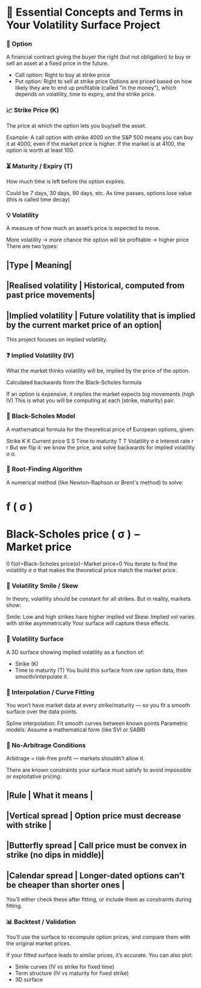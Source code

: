 # 🔑 Essential Concepts and Terms in Your Volatility Surface Project

### 🏦 Option
A financial contract giving the buyer the right (but not obligation) to buy or sell an asset at a fixed price in the future.

- Call option: Right to buy at strike price
- Put option: Right to sell at strike price
Options are priced based on how likely they are to end up profitable (called "in the money"), which depends on volatility, time to expiry, and the strike price.

### 📈 Strike Price (K)
The price at which the option lets you buy/sell the asset.

Example: A call option with strike 4000 on the S&P 500 means you can buy it at 4000, even if the market price is higher.
If the market is at 4100, the option is worth at least 100.

### ⏳ Maturity / Expiry (T)
How much time is left before the option expires.

Could be 7 days, 30 days, 90 days, etc.
As time passes, options lose value (this is called time decay)

### 💡 Volatility
A measure of how much an asset’s price is expected to move.

More volatility → more chance the option will be profitable → higher price
There are two types:

|Type	| Meaning|
-----------------
|Realised volatility | Historical, computed from past price movements|
----------
|Implied volatility |	Future volatility that is implied by the current market price of an option|
--

This project focuses on implied volatility.

### ❓ Implied Volatility (IV)
What the market thinks volatility will be, implied by the price of the option.

Calculated backwards from the Black-Scholes formula

If an option is expensive, it implies the market expects big movements (high IV)
This is what you will be computing at each (strike, maturity) pair.

### 🧮 Black-Scholes Model
A mathematical formula for the theoretical price of European options, given:

Strike 
K
K
Current price 
S
S
Time to maturity 
T
T
Volatility 
σ
σ
Interest rate 
r
r
But we flip it: we know the price, and solve backwards for implied volatility 
σ
σ.

### 🔄 Root-Finding Algorithm
A numerical method (like Newton-Raphson or Brent's method) to solve:

f
(
σ
)
=
Black-Scholes price
(
σ
)
−
Market price
=
0
f(σ)=Black-Scholes price(σ)−Market price=0
You iterate to find the volatility 
σ
σ that makes the theoretical price match the market price.

### 🧊 Volatility Smile / Skew
In theory, volatility should be constant for all strikes. But in reality, markets show:

Smile: Low and high strikes have higher implied vol
Skew: Implied vol varies with strike asymmetrically
Your surface will capture these effects.

### 🌄 Volatility Surface
A 3D surface showing implied volatility as a function of:
- Strike (K)
- Time to maturity (T)
You build this surface from raw option data, then smooth/interpolate it.

### 📐 Interpolation / Curve Fitting
You won’t have market data at every strike/maturity — so you fit a smooth surface over the data points.

Spline interpolation: Fit smooth curves between known points
Parametric models: Assume a mathematical form (like SVI or SABR)

### 🚫 No-Arbitrage Conditions
Arbitrage = risk-free profit — markets shouldn’t allow it.

There are known constraints your surface must satisfy to avoid impossible or exploitative pricing:

|Rule | What it means |
---
|Vertical spread |	Option price must decrease with strike |
--
|Butterfly spread	| Call price must be convex in strike (no dips in middle)|
-
|Calendar spread | Longer-dated options can’t be cheaper than shorter ones |
-

You’ll either check these after fitting, or include them as constraints during fitting.

### 📊 Backtest / Validation
You’ll use the surface to recompute option prices, and compare them with the original market prices.

If your fitted surface leads to similar prices, it’s accurate.
You can also plot:
- Smile curves (IV vs strike for fixed time)
- Term structure (IV vs maturity for fixed strike)
- 3D surface
